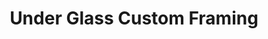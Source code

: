 ---
title: "Under Glass Custom Framing"
url: /provincetown/under-glass-custom-framing/
shop: Rahmen
---